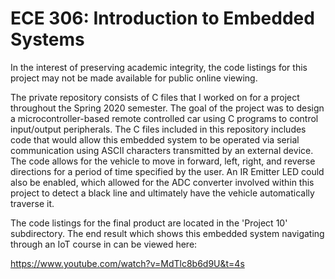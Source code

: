 # ECE 306: Introduction to Embedded Systems

In the interest of preserving academic integrity, the code listings for this project may not be made available for public online viewing.

The private repository consists of C files that I worked on for a project throughout the Spring 2020 semester. The goal of the project was to design a microcontroller-based remote controlled car using C programs to control input/output peripherals. The C files included in this repository includes code that would allow this embedded system to be operated via serial communication using ASCII characters transmitted by an external device. The code allows for the vehicle to move in forward, left, right, and reverse directions for a period of time specified by the user. An IR Emitter LED could also be enabled, which allowed for the ADC converter involved within this project to detect a black line and ultimately have the vehicle automatically traverse it.

The code listings for the final product are located in the 'Project 10' subdirectory. The end result which shows this embedded system navigating through an IoT course in can be viewed here:

https://www.youtube.com/watch?v=MdTlc8b6d9U&t=4s


